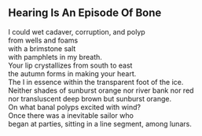 Hearing Is An Episode Of Bone
-----------------------------
I could wet cadaver, corruption, and polyp  
from wells and foams  
with a brimstone salt  
with pamphlets in my breath.  
Your lip crystallizes from south to east  
the autumn forms in making your heart.  
The I in essence within the transparent foot of the ice.  
Neither shades of sunburst orange nor river bank nor red  
nor transluscent deep brown but sunburst orange.  
On what banal polyps excited with wind?  
Once there was a inevitable sailor who  
began at parties, sitting in a line segment, among lunars.  
